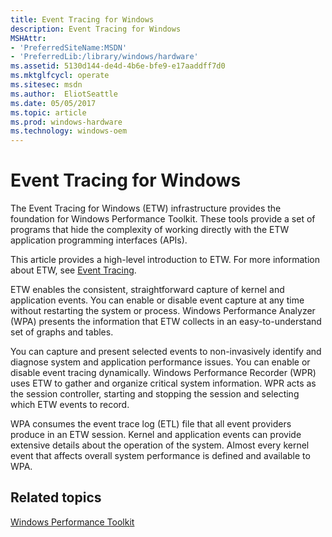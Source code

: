 ```yaml
---
title: Event Tracing for Windows
description: Event Tracing for Windows
MSHAttr:
- 'PreferredSiteName:MSDN'
- 'PreferredLib:/library/windows/hardware'
ms.assetid: 5130d144-de4d-4b6e-bfe9-e17aaddff7d0
ms.mktglfcycl: operate
ms.sitesec: msdn
ms.author:  EliotSeattle
ms.date: 05/05/2017
ms.topic: article
ms.prod: windows-hardware
ms.technology: windows-oem
---
```


# Event Tracing for Windows


The Event Tracing for Windows (ETW) infrastructure provides the foundation for Windows Performance Toolkit. These tools provide a set of programs that hide the complexity of working directly with the ETW application programming interfaces (APIs).

This article provides a high-level introduction to ETW. For more information about ETW, see [Event Tracing](http://go.microsoft.com/fwlink/p/?linkid=213103).

ETW enables the consistent, straightforward capture of kernel and application events. You can enable or disable event capture at any time without restarting the system or process. Windows Performance Analyzer (WPA) presents the information that ETW collects in an easy-to-understand set of graphs and tables.

You can capture and present selected events to non-invasively identify and diagnose system and application performance issues. You can enable or disable event tracing dynamically. Windows Performance Recorder (WPR) uses ETW to gather and organize critical system information. WPR acts as the session controller, starting and stopping the session and selecting which ETW events to record.

WPA consumes the event trace log (ETL) file that all event providers produce in an ETW session. Kernel and application events can provide extensive details about the operation of the system. Almost every kernel event that affects overall system performance is defined and available to WPA.

## Related topics


[Windows Performance Toolkit](index.md)

 

 







